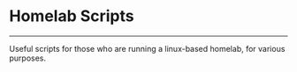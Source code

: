 # Homelab Scripts
---
Useful scripts for those who are running a linux-based homelab, for various purposes.